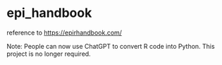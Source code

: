 # epi_handbook
reference to https://epirhandbook.com/

Note: People can now use ChatGPT to convert R code into Python.  This project is no longer required.
